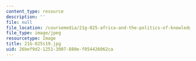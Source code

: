 ```yaml
---
content_type: resource
description: ''
file: null
file_location: /coursemedia/21g-025-africa-and-the-politics-of-knowledge-spring-2019/26bef9d212513007880ef054426062ca_21G-025s19.jpg
file_type: image/jpeg
resourcetype: Image
title: 21G-025s19.jpg
uid: 26bef9d2-1251-3007-880e-f054426062ca
---
```

